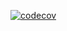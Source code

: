 [![codecov](https://codecov.io/gh/Ilya-IU/Bank/graph/badge.svg?token=EYYQ57XQXK)](https://codecov.io/gh/Ilya-IU/Bank)
